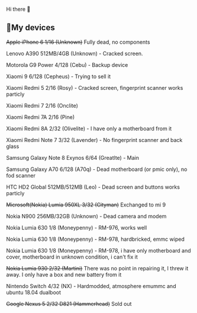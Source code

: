 Hi there 👋

## 📱My devices

~~Apple iPhone 6 1/16 (Unknown)~~ Fully dead, no components

Lenovo A390 512MB/4GB (Unknown) - Cracked screen.

Motorola G9 Power 4/128 (Cebu) - Backup device

Xiaomi 9 6/128 (Cepheus) - Trying to sell it 

Xiaomi Redmi 5 2/16 (Rosy) - Cracked screen, fingerprint scanner works particly

Xiaomi Redmi 7 2/16 (Onclite) 

Xiaomi Redmi 7A 2/16 (Pine) 

Xiaomi Redmi 8A 2/32 (Olivelite) - I have only a motherboard from it

Xiaomi Redmi Note 7 3/32 (Lavender) - No fingerprint scanner and back glass

Samsung Galaxy Note 8 Exynos 6/64 (Greatlte) - Main

Samsung Galaxy A70 6/128 (A70q) - Dead motherboard (or pmic only), no fod scanner

HTC HD2 Global 512MB/512MB (Leo) - Dead screen and buttons works particly

~~Microsoft(Nokia) Lumia 950XL 3/32 (Cityman)~~ Exchanged to mi 9 

Nokia N900 256MB/32GB (Unknown) - Dead camera and modem

Nokia Lumia 630 1/8 (Moneypenny) - RM-976, works well

Nokia Lumia 630 1/8 (Moneypenny) - RM-978, hardbricked, emmc wiped

Nokia Lumia 630 1/8 (Moneypenny) - RM-978, i have only motherboard and cover, motherboard in unknown condition, i can't fix it

~~Nokia Lumia 930 2/32 (Martini)~~  There was no point in repairing it, I threw it away. I only have a box and new battery from it

Nintendo Switch 4/32 (NX) - Hardmodded, atmosphere emummc and ubuntu 18.04 dualboot

~~Google Nexus 5 2/32 D821 (Hammerhead)~~ Sold out
